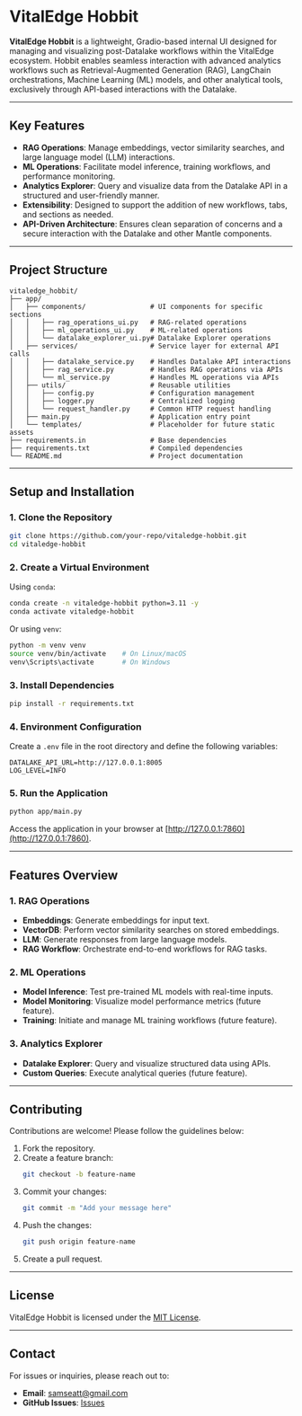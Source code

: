 # VitalEdge Hobbit

**VitalEdge Hobbit** is a lightweight, Gradio-based internal UI designed for managing and visualizing post-Datalake workflows within the VitalEdge ecosystem. Hobbit enables seamless interaction with advanced analytics workflows such as Retrieval-Augmented Generation (RAG), LangChain orchestrations, Machine Learning (ML) models, and other analytical tools, exclusively through API-based interactions with the Datalake.

---

## **Key Features**

- **RAG Operations**: Manage embeddings, vector similarity searches, and large language model (LLM) interactions.
- **ML Operations**: Facilitate model inference, training workflows, and performance monitoring.
- **Analytics Explorer**: Query and visualize data from the Datalake API in a structured and user-friendly manner.
- **Extensibility**: Designed to support the addition of new workflows, tabs, and sections as needed.
- **API-Driven Architecture**: Ensures clean separation of concerns and a secure interaction with the Datalake and other Mantle components.

---

## **Project Structure**

```plaintext
vitaledge_hobbit/
├── app/
│   ├── components/                # UI components for specific sections
│   │   ├── rag_operations_ui.py   # RAG-related operations
│   │   ├── ml_operations_ui.py    # ML-related operations
│   │   └── datalake_explorer_ui.py# Datalake Explorer operations
│   ├── services/                  # Service layer for external API calls
│   │   ├── datalake_service.py    # Handles Datalake API interactions
│   │   ├── rag_service.py         # Handles RAG operations via APIs
│   │   └── ml_service.py          # Handles ML operations via APIs
│   ├── utils/                     # Reusable utilities
│   │   ├── config.py              # Configuration management
│   │   ├── logger.py              # Centralized logging
│   │   └── request_handler.py     # Common HTTP request handling
│   ├── main.py                    # Application entry point
│   └── templates/                 # Placeholder for future static assets
├── requirements.in                # Base dependencies
├── requirements.txt               # Compiled dependencies
└── README.md                      # Project documentation
```

---

## **Setup and Installation**

### **1. Clone the Repository**
```bash
git clone https://github.com/your-repo/vitaledge-hobbit.git
cd vitaledge-hobbit
```

### **2. Create a Virtual Environment**
Using `conda`:
```bash
conda create -n vitaledge-hobbit python=3.11 -y
conda activate vitaledge-hobbit
```

Or using `venv`:
```bash
python -m venv venv
source venv/bin/activate    # On Linux/macOS
venv\Scripts\activate       # On Windows
```

### **3. Install Dependencies**
```bash
pip install -r requirements.txt
```

### **4. Environment Configuration**
Create a `.env` file in the root directory and define the following variables:
```env
DATALAKE_API_URL=http://127.0.0.1:8005
LOG_LEVEL=INFO
```

### **5. Run the Application**
```bash
python app/main.py
```

Access the application in your browser at [http://127.0.0.1:7860](http://127.0.0.1:7860).

---

## **Features Overview**

### **1. RAG Operations**
- **Embeddings**: Generate embeddings for input text.
- **VectorDB**: Perform vector similarity searches on stored embeddings.
- **LLM**: Generate responses from large language models.
- **RAG Workflow**: Orchestrate end-to-end workflows for RAG tasks.

### **2. ML Operations**
- **Model Inference**: Test pre-trained ML models with real-time inputs.
- **Model Monitoring**: Visualize model performance metrics (future feature).
- **Training**: Initiate and manage ML training workflows (future feature).

### **3. Analytics Explorer**
- **Datalake Explorer**: Query and visualize structured data using APIs.
- **Custom Queries**: Execute analytical queries (future feature).

---

## **Contributing**

Contributions are welcome! Please follow the guidelines below:

1. Fork the repository.
2. Create a feature branch:
   ```bash
   git checkout -b feature-name
   ```
3. Commit your changes:
   ```bash
   git commit -m "Add your message here"
   ```
4. Push the changes:
   ```bash
   git push origin feature-name
   ```
5. Create a pull request.

---

## **License**

VitalEdge Hobbit is licensed under the [MIT License](LICENSE).

---

## **Contact**

For issues or inquiries, please reach out to: 
- **Email**: [samseatt@gmail.com](mailto:samseatt@gmail.com)
- **GitHub Issues**: [Issues](https://github.com/samseatt/vitaledge-hobbit/issues)
